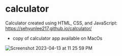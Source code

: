# calculator

Calculator created using HTML, CSS, and JavaScript: https://sehyunlee217.github.io/calculator/

- copy of calculator app available on MacOs

![Screenshot 2023-04-13 at 11 25 59 PM](https://user-images.githubusercontent.com/121660178/231790492-40024ca4-5c17-4089-aaea-beb22ef4b10a.png)

